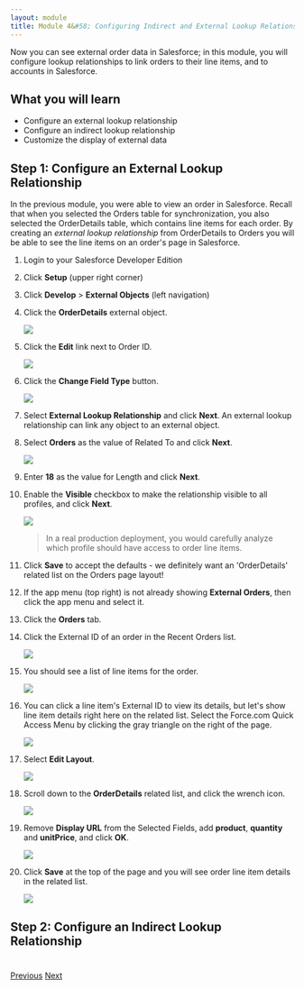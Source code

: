 ```yaml
---
layout: module
title: Module 4&#58; Configuring Indirect and External Lookup Relationships
---
```


Now you can see external order data in Salesforce; in this module, you will configure lookup relationships to link orders to their line items, and to accounts in Salesforce.

## What you will learn
- Configure an external lookup relationship
- Configure an indirect lookup relationship
- Customize the display of external data

## Step 1: Configure an External Lookup Relationship

In the previous module, you were able to view an order in Salesforce. Recall that when you selected the Orders table for synchronization, you also selected the OrderDetails table, which contains line items for each order. By creating an *external lookup relationship* from OrderDetails to Orders you will be able to see the line items on an order's page in Salesforce.

1. Login to your Salesforce Developer Edition

1. Click **Setup** (upper right corner)

1. Click **Develop** > **External Objects** (left navigation)

1. Click the **OrderDetails** external object.

	![](images/click-order-details.png)

1. Click the **Edit** link next to Order ID.

	![](images/edit-order-id.png)

1. Click the **Change Field Type** button.

	![](images/change-order-id.png)

1. Select **External Lookup Relationship** and click **Next**. An external lookup relationship can link any object to an external object.

1. Select **Orders** as the value of Related To and click **Next**.

	![](images/select-orders.png)

1. Enter **18** as the value for Length and click **Next**.

1. Enable the **Visible** checkbox to make the relationship visible to all profiles, and click **Next**.

	![](images/order-field-visibility.png)

	> In a real production deployment, you would carefully analyze which profile should have access to order line items.

1. Click **Save** to accept the defaults - we definitely want an 'OrderDetails' related list on the Orders page layout!

1. If the app menu (top right) is not already showing **External Orders**, then click the app menu and select it.

1. Click the **Orders** tab.

1. Click the External ID of an order in the Recent Orders list.

	![](images/click-recent-order.png)

1. You should see a list of line items for the order.

	![](images/order-with-list.png)

1. You can click a line item's External ID to view its details, but let's show line item details right here on the related list. Select the Force.com Quick Access Menu by clicking the gray triangle on the right of the page.

	![](images/order-click-quick-access.png)	

1. Select **Edit Layout**.

	![](images/edit-orders-layout.png)	

1. Scroll down to the **OrderDetails** related list, and click the wrench icon.

	![](images/edit-orderdetails-list.png)	

1. Remove **Display URL** from the Selected Fields, add **product**, **quantity** and **unitPrice**, and click **OK**.

	![](images/orderdetails-related-list-properties.png)	

1. Click **Save** at the top of the page and you will see order line item details in the related list.

	![](images/order-with-edited-list.png)

## Step 2: Configure an Indirect Lookup Relationship






<div class="row" style="margin-top:40px;">
<div class="col-sm-12">
<a href="create-developer-edition.html" class="btn btn-default"><i class="glyphicon glyphicon-chevron-left"></i> Previous</a>
<a href="create-lookup-relationships.html" class="btn btn-default pull-right">Next <i class="glyphicon glyphicon-chevron-right"></i></a>
</div>
</div>
